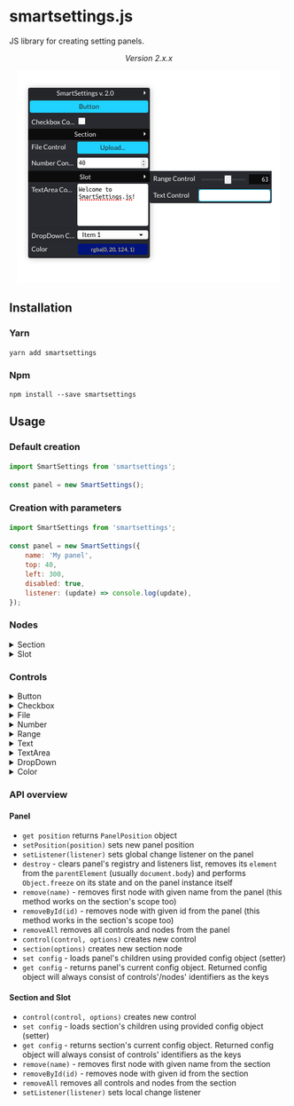 # smartsettings.js

JS library for creating setting panels.

<div style="text-align: center">

*Version 2.x.x*

![SmartSettings Preview](https://raw.githubusercontent.com/afternoon2/smartsettings/assets/smartsettings_shot.png)

</div>

## Installation

### Yarn
```
yarn add smartsettings
```

### Npm

```
npm install --save smartsettings
```

## Usage

### Default creation
```javascript
import SmartSettings from 'smartsettings';

const panel = new SmartSettings();
```

### Creation with parameters
```javascript
import SmartSettings from 'smartsettings';

const panel = new SmartSettings({
    name: 'My panel',
    top: 40,
    left: 300,
    disabled: true,
    listener: (update) => console.log(update),
});
```

### Nodes

<details>
    <summary>Section</summary>

```js
const section = panel.section({
    name: 'Section',
    collapsed: true,
    disabled: false,
    invisible: false,
    listener: (update) => console.log(update.value),
});
```
</details>

<details>
    <summary>Slot</summary>

```js
const section = panel.slot({
    name: 'Slot',
    collapsed: true,
    disabled: false,
    invisible: false,
    listener: (update) => console.log(update.value),
});
```
</details>

### Controls

<details>
    <summary>Button</summary>

```javascript
const button = panel.control('button', {
    name: 'Click me!',
    listener: (update) => yourCallback()
});
```
</details>

<details>
    <summary>Checkbox</summary>

```javascript
const checkbox = panel.control('checkbox', {
    name: 'Is Awesome',
    checked: true,
    listener: (update) => yourCallback(update.value)
});
```
</details>

<details>
    <summary>File</summary>

```javascript
const file = panel.control('file', {
    name: 'Data',
    listener: (update) => yourCallback(update.value)
});
```
</details>

<details>
    <summary>Number</summary>

```javascript
const number = panel.control('number', {
    name: 'Humidity [%]',
    min: 0,
    max: 100,
    step: 1,
    value: 30,
    listener: (update) => yourCallback(update.value)
});
```
</details>

<details>
    <summary>Range</summary>

```javascript
const range = panel.control('range', {
    name: 'Gravity',
    min: 0,
    max: 100,
    step: 1,
    value: 10,
    listener: (update) => yourCallback(update.value)
});
```
</details>

<details>
    <summary>Text</summary>

```javascript
const text = panel.control('text', {
    name: 'Text input',
    placeholder: 'Your value',
    listener: (update) => yourCallback(update.value)
});
```
</details>

<details>
    <summary>TextArea</summary>

```javascript
const textarea = panel.control('textarea', {
    name: 'Textarea input',
    value: JSON.stringify(yourData),
    readOnly: true,
    listener: (update) => yourCallback(update.value)
});
```
</details>

<details>
    <summary>DropDown</summary>

```javascript
const dropdown = section.control('dropdown', {
  name: 'Dropdown',
  selected: 'first',
  items: [
    {
      id: 'first',
      text: 'First',
      value: 'first',
    },
    {
      id: 'second',
      text: 'Second',
      value: 'second',
    },
    {
      id: 'third',
      text: 'Third',
      value: 'third',
    },
  ]
});
```
</details>

<details>
    <summary>Color</summary>

```javascript
const color = section.control('color', {
  name: 'Color',
  value: 'rgba(19, 29, 135, 1)',
});
```
</details>

### API overview

#### Panel

- `get position` returns `PanelPosition` object
- `setPosition(position)` sets new panel position
- `setListener(listener)` sets global change listener on the panel
- `destroy` - clears panel's registry and listeners list, removes its `element` from the `parentElement` (usually `document.body`) and performs `Object.freeze` on its state and on the panel instance itself
- `remove(name)` - removes first node with given name from the panel (this method works on the section's scope too)
- `removeById(id)` - removes node with given id from the panel (this method works in the section's scope too)
- `removeAll` removes all controls and nodes from the panel
- `control(control, options)` creates new control
- `section(options)` creates new section node
- `set config` - loads panel's children using provided config object (setter)
- `get config` - returns panel's current config object. Returned config object will always consist of controls'/nodes' identifiers as the keys

#### Section and Slot

- `control(control, options)` creates new control
- `set config` - loads section's children using provided config object (setter)
- `get config` - returns section's current config object. Returned config object will always consist of controls' identifiers as the keys
- `remove(name)` - removes first node with given name from the section
- `removeById(id)` - removes node with given id from the section
- `removeAll` removes all controls and nodes from the section
- `setListener(listener)` sets local change listener
